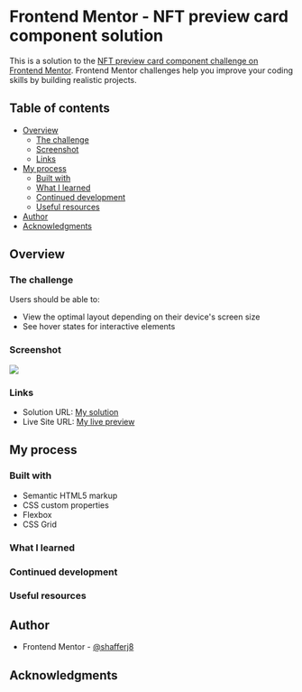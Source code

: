 # Frontend Mentor - NFT preview card component solution

This is a solution to the [NFT preview card component challenge on Frontend Mentor](https://www.frontendmentor.io/challenges/nft-preview-card-component-SbdUL_w0U). Frontend Mentor challenges help you improve your coding skills by building realistic projects. 

## Table of contents

- [Overview](#overview)
  - [The challenge](#the-challenge)
  - [Screenshot](#screenshot)
  - [Links](#links)
- [My process](#my-process)
  - [Built with](#built-with)
  - [What I learned](#what-i-learned)
  - [Continued development](#continued-development)
  - [Useful resources](#useful-resources)
- [Author](#author)
- [Acknowledgments](#acknowledgments)


## Overview

### The challenge

Users should be able to:

- View the optimal layout depending on their device's screen size
- See hover states for interactive elements

### Screenshot

![](./screenshot.jpg)




### Links

- Solution URL: [My solution](https://github.com/shafferj8/nft-preview-card-component)
- Live Site URL: [My live preview](https://shafferj8.github.io/nft-preview-card-component/)

## My process

### Built with

- Semantic HTML5 markup
- CSS custom properties
- Flexbox
- CSS Grid


### What I learned



### Continued development





### Useful resources



## Author

- Frontend Mentor - [@shafferj8](https://www.frontendmentor.io/profile/shafferj8)


## Acknowledgments


